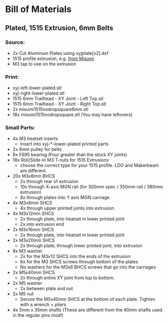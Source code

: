 # Bill of Materials

## Plated, 1515 Extrusion, 6mm Belts

### Source:
- 2x Cut Aluminum Plates using xyjplate[x2].dxf
- 1515 profile extrusion, e.g. [from Misumi](https://us.misumi-ec.com/vona2/detail/110300465870/)
- M3 tap to use on the extrusion

### Print: 
- xyj-left-lower-plated.stl
- xyj-right-lower-plated.stl
- 1515 6mm Trailhead - XY Joint - Left Top.stl
- 1515 6mm Trailhead - XY Joint - Right Top.stl
- 2x misumi1515nodropsquare6mm.stl
- 18x misumi1515nodropsquare.stl (You may have leftovers)

### Small Parts:
- 4x M3 heatset inserts
    - Insert into xyj-*-lower-plated printed parts
- 2x 6mm pulley for belts
- 8x F695 bearing (Four greater than the stock XY joints)
- 18x Roll/Slide-in M3 T-nuts for 1515 Extrusions
    - choose the correct type for your 1515 profile. LDO and Makerbeam are different.
- 20x M3x6mm BHCS
    - 2x through rear of extrusion
    - 10x through X-axis MGN rail (for 300mm spec / 350mm rail / 380mm extrusion)
    - 8x through plates into Y axis MGN carriage
- 4x M3x8mm SHCS
    - 4x through upper printed joints into extrusion
- 4x M3x12mm SHCS
    - 2x through plate, into heatset in lower printed joint
    - 2x into extrusion end
- 2x M3x16mm SHCS
    - 2x through plate, into heatset in lower printed joint
- 2x M3x20mm SHCS
    - 2x through plate, through lower printed joint, into extrusion
- 8x M3 washer
    - 2x for the M3x12 SHCS into the ends of the extrusion
    - 6x for the M3 SHCS screws through bottom of the plates
    - No washers for the M3x6 BHCS screws that go into the carriages
- 2x M5x40mm SHCS
    - 2x through entire XY joint from top to bottom.
- 2x M5 washer
    - 2x between plate and nut
- 2x M5 nut
    - Secure the M5x40mm SHCS at the bottom of each plate. Tighten with a wrench + pliers
- 4x 5mm x 35mm shafts (These are different from the 40mm shafts used in the regular pins mod!)